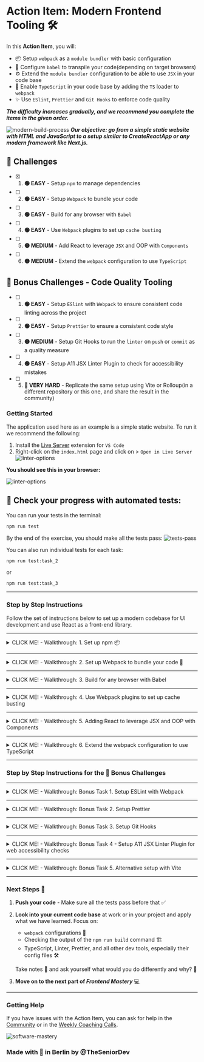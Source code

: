 # Action Item: Modern Frontend Tooling 🛠️

In this **Action Item**, you will:

- 📦 Setup `webpack` as a `module bundler` with basic configuration
- 📓 Configure `babel` to transpile your code(depending on target browsers)
- ⚙️ Extend the `module bundler` configuration to be able to use `JSX` in your code base
- 🤖 Enable `TypeScript` in your code base by adding the `TS` loader to `webpack`
- ✨ Use `ESlint`, `Prettier` and `Git Hooks` to enforce code quality

_**The difficulty increases gradually, and we recommend you complete the items in the given order.**_

![modern-build-process](examples/objective.png)
**_Our objective: go from a simple static website with HTML and JavaScript to a setup similar to CreateReactApp or any modern framework like Next.js._**

## 🚀 Challenges
- [X] 1. **🟢 EASY** - Setup `npm` to manage dependencies
- [ ] 2. **🟢 EASY** - Setup `Webpack` to bundle your code
- [ ] 3. **🟢 EASY** - Build for any browser with `Babel`
- [ ] 4. **🟢 EASY** - Use `Webpack` plugins to set up `cache busting` 
- [ ] 5. **🟡 MEDIUM** - Add React to leverage `JSX` and OOP with `Components`
- [ ] 6. **🟡 MEDIUM** - Extend the `webpack` configuration to use `TypeScript`

## 🎁 Bonus Challenges - Code Quality Tooling
- [ ] 1. **🟢 EASY** - Setup `ESlint` with `Webpack` to ensure consistent code linting across the project
- [ ] 2. **🟢 EASY** - Setup `Prettier` to ensure a consistent code style
- [ ] 3. **🟡 MEDIUM** - Setup Git Hooks to run the `linter` on `push` or `commit` as a quality measure
- [ ] 4. **🟢 EASY** - Setup A11 JSX Linter Plugin to check for accessibility mistakes
- [ ] 5. **🔴 VERY HARD** - Replicate the same setup using Vite or Rolloup(in a different repository or this one, and share the result in the community)


### Getting Started
The application used here as an example is a simple static website. To run it we recommend the following:

1. Install the [Live Server](https://marketplace.visualstudio.com/items?itemName=ritwickdey.LiveServer) extension for `VS Code`
2. Right-click on the `index.html` page and click on > `Open in Live Server`
![linter-options](examples/open_with_live_server.png)

**You should see this in your browser:**

![linter-options](examples/app_preview.png)

## 🏁 Check your progress with automated tests:
 
You can run your tests in the terminal:
```bash
npm run test
```

By the end of the exercise, you should make all the tests pass:
![tests-pass](examples/test_pass/all_tests_pass.png)

You can also run individual tests for each task:
```bash
npm run test:task_2
```

or 

```bash
npm run test:task_3
```


-----

### Step by Step Instructions

Follow the set of instructions below to set up a modern codebase for UI development and use React as a front-end library.

------
<details closed>
<summary>CLICK ME! - Walkthrough: 1. Set up npm 📦</summary>
<br>

**Note: This task was already done, and it is here just for reference, feel free to move on to the next one.**

1.1. To use different packages we need to set up the package manager - `npm` in this folder. In your terminal run:
```bash 
npm init -y
```

1.2. Add a `.gitignore` file to leave the `node_modules` out of your commits:
```bash 
echo "node_modules" > .gitignore 
```
**💡 Save the `.gitignore` file with the code editor to apply the changes.💡**

</details>


----
<details closed>
<summary>CLICK ME! - Walkthrough: 2. Set up Webpack to bundle your code 🎁</summary>
<br>

2.1. Install `webpack` as a development dependency by running:
```bash 
npm install webpack --save-dev
```

2.2. Add an empty `webpack` **configuration file**:
```bash 
echo "module.exports = {}" > webpack.config.js
```

2.3. Add an entry point to your `webpack.config.js` file:
```javascript 
const path = require("path");

module.exports = {
    entry: path.join(__dirname, "src/scripts.js"),
}
```

2.4. Add an `output` property to the `webpack` configuration file:
```javascript 
const path = require("path");

module.exports = {
    ...
    output: {
        path: path.resolve(__dirname, "build"),
        filename: "bundle.js",
    },
    mode: "production"
    ...
}
```

*Webpack will build a **[dependency graph](https://webpack.js.org/concepts/dependency-graph/)** based on our `exports/require` statements and bundle all the modules into a single file.*

2.5. Add a script to build the application for production in the `package.json` file:
```javascript 
    ...
    "scripts": {
        ...,
        "build": "webpack"
    },
    ...
```

2.6. Add `require/export` in your files so `webpack` can bundle your code:

2.6.1 Add exports at the end of the `src/askQuestionSet.js` file:
```javascript

... 
// This line at the bottom of the `src/askQuestionSet.js` file
module.exports = askQuestionSet;
```

2.6.2 Add an import to the top of `src/scripts.js` file:

```javascript
// This line at the top of the `src/scripts.js` file
const askQuestionSet = require("./askQuestionSet");

...
```

2.7. Run the `build` script and check the `/build` folder:
```bash 
npm run build
```

2.8. Add the `/build` folder to the `.gitignore file`:
```bash 
echo "build" >> .gitignore
```

**Save the `.gitignore` file with the code editor to apply the changes.**

2.9. Replace the `script` references with a single one, generated by `webpack`:
```html
    <!-- Replace this -->
    <script src="./src/askQuestionSet.js"></script>
    <script src="./src/scripts.js"></script>

    <!-- With this -->
    <script src="./build/bundle.js"></script>
```

**Open the `index.html` file with live server and check that it still works as expected.**

Check your solution by running the tests for this task in the terminal and make sure they pass:
```bash
npm run test:task_2
```

![tests-task-2](examples/test_pass/tests_task_2.png)

🎉 Congratulations! You are now using `Webpack` as a module bundler. 🎉

#### Solution: Task 2
- 🗂️ CODE SOLUTION - Setting up Webpack - `git checkout solution_task_2`
- 👩🏽‍💻 Video Explanation - [Setting up Webpack](https://www.loom.com/share/3f22d74f031545f79780957acdc002cc?sid=8f438df2-a4fd-4564-a30e-0d7fb665dd23)

</details>

----

<details closed>
<summary>CLICK ME! - Walkthrough: 3. Build for any browser with Babel </summary>
<br>

![babel_and_webpack.png](examples/task_03/babel_and_webpack.png)

Now that we use `webpack` to bundle our code we can extend our workflow in many different ways. The most common one is to add `Babel` as a **code transpiler** so we can build for all browsers but still use the latest `Javascript` features.

> Note: Webpack and also polyfill our code by default, but `babel` has much broader support and more complete polyfills.

[You can try out Babel online here](https://babeljs.io/repl).

Checkout the [Webpack loaders docs here](https://webpack.js.org/loaders/babel-loader). 

Follow the instructions to add `babel` to your code base:

3.1. Install the `babel` loader for `webpack` by running:
```bash
npm install -D babel-loader @babel/core @babel/preset-env webpack
```

3.2. Add the module configuration to your `webpack.config.js` file:
```javascript
module: {
    rules: [
        {
        test: /\.m?js$/,
        exclude: /(node_modules|bower_components)/,
        use: {
            loader: 'babel-loader',
            options: { // our code will be compatible with Internet Explorer 11
                presets: [["@babel/preset-env", { "targets": "IE 11" }]]
            }
        }
        }
    ]
}

```

**The loader will be used by `webpack` any time a `.js` file is found. Webpack will now use babel to translate the code following the configuration.**

3.3 You can now use advanced features like the `ES6` modules in your code. To test it out:

3.3.1 Replace the `common.js` export with an `es6` one in `src/askQuestionSet.js`:
```diff
// Replace:
-module.exports = askQuestionSet;

// With:
+export default askQuestionSet;
```

3.3.2 Replace the `common.js` import with an `es6` one in `src/scripts.js`:
```diff
// Replace:
-const askQuestionSet = require("./askQuestionSet.js");

// With:
+import askQuestionSet from "./askQuestionSet.js";

```

3.4. Run the `build` script again and check the app:

```bash 
npm run build
```
Everything should work just as before.


Check your solution by running the tests for this task in the terminal and make sure they pass:
```bash
npm run test:task_3
```
![tests-task-3](examples/test_pass/tests_task_3.png)

#### Solution: Task 3
- 🗂️ CODE SOLUTION - Adding Babel - `git checkout solution_task_3`
- 👩🏽‍💻 Video Explanation - [Setting up Babel](https://www.loom.com/share/5a7e82e452d74da890f4fbe8b86bbb48?sid=48c53d0f-042f-4a8d-bff9-e221d09280a1)
</details>

----

<details closed>
<summary>CLICK ME! - Walkthrough: 4. Use Webpack plugins to set up cache busting</summary>
<br>

`Webpack` offers many plugins to extend our workflow, optimize our code and improve the development experience. We will use it for now to set up [Cache Busting](https://javascript.plainenglish.io/what-is-cache-busting-55366b3ac022).

> 📝 Note: Cache Busting is a Senior Developer interview question, and we will dive deeper into it in the web performance section.

4.1. Setup `cache busting` by producing a **unique bundle name** every time:
Change the following in your `webpack.config.js` file:

```diff
...
output: {
    path: path.resolve(__dirname, "build"),
-    filename: "bundle.js",
+    filename: "[contenthash].bundle.js",
},
...
```

4.2. Run `build` and check your build folder:
```bash 
npm run build
```

The new bundle should have a unique name, containing an `unique hash`, based on its content:

![linter-options](examples/unique_hash_bundle.png)

**How can we add the unique name automatically to the `index.html` file?**

4.3. Install the [HTMLWebpackPlugin](https://webpack.js.org/plugins/html-webpack-plugin/):
```bash 
npm install --save-dev html-webpack-plugin
```

4.4. Add the following to your `webpack.config.js` file:
```diff
+ const HtmlWebpackPlugin = require('html-webpack-plugin');

module.exports = {
    entry: path.join(__dirname, "src/scripts.js"),
    output: {
        path: path.resolve(__dirname, "build"),
        filename: "[contenthash].bundle.js",
    },
+   plugins: [new HtmlWebpackPlugin({
+       template: path.join(__dirname, "public", "index.html")
+   })],
    mode: "production",
    module: {
        rules: [
            {
            test: /\.m?js$/,
            exclude: /(node_modules|bower_components)/,
            use: {
                loader: 'babel-loader',
                options: { // our code will be compatible with Internet Explorer 11
                    presets: [["@babel/preset-env", { "targets": "IE 11" }]]
                }
            }
            }
        ]
    }
}
```

4.5. Create a `/public` folder(this is sort of an industry standard/convention):
```bash 
mkdir public
```

**Note: the `/public` folder will be served from a CND most likelly - is where static assets like images or font files should go.**

4.6. Move the `index.html` file to the public folder:
```bash 
mv index.html public/index.html
```

4.7. Remove the `<script>` tag from the `.html` file:
```diff
    <h1>Software Mastery</h1>
    <button id="btn-one">Click Me</button>
-   <script src="./build/bundle.js"></script>
```

4.8. Remove the `build` folder:
```bash 
rm -rf build
```

4.9. Run `build` and check your build folder:
```bash 
npm run build
```
*You should see something like this:*
![html-output](examples/html_webpack_plugin_build.png)

**The plugin will add the generated bundles to the `html` file automatically:**
![script](examples/bundle_script.png)

Check your solution by running the tests for this task in the terminal and make sure they pass:
```bash
npm run test:task_4
```

![tests-task-4](examples/test_pass/tests_task_4.png)

#### Solution: Task 4
- 🗂️ CODE SOLUTION - Setting up the HTMLWebpackPlugin - `git checkout solution_task_4`
- 👩🏽‍💻 Video Explanation - [Setting up Cache Busting with Webpack](https://www.loom.com/share/f24f68b42d64457d928d69560d17fbf1?sid=dd53c0f7-fd27-43ac-b4a5-b84d6dce204c)

</details>

----

<details closed>
<summary>CLICK ME! - Walkthrough: 5. Adding React to leverage JSX and OOP with Components </summary>
<br>

5.1. Add `react-presets` for `Babel` as a dependency
```bash 
npm install --save-dev @babel/preset-react
```

5.2. Add react presets to the babel config in the `webpack` file:
```diff
    mode: "production",
    module: {
        rules: [
            {
+               test: /\.m?js|jsx$/,
                exclude: /(node_modules|bower_components)/,
                use: {
                        loader: 'babel-loader',
                        options: { // our code will be compatible with Internet Explorer 11
+                       presets: ["@babel/preset-react", ["@babel/preset-env", { "targets":   "IE 11" }]]
                    }
                }
            }
        ]
    }
```

5.3. Delete our old `code` as we will use `React` instead:
```bash 
rm src/askQuestionSet.js
rm src/scripts.js
```

5.4. Add `react` and `react-dom` as a dependency:
```bash 
npm install react-dom react
```

5.5. Add the new `React` code:
```bash 
touch src/index.jsx
```
In the `src/index.jsx` file add:
```javascript
import ReactDOM from "react-dom";
import React from "react";

class App extends React.Component {
render() {
    return (
        <div>
            <h3>Hello There! What is your name?</h3>
            <input></input>   
            <button onClick={() => alert("Hello")}>Say Hello</button>
        </div>
        );
    }
}

const root = ReactDOM.createRoot(document.getElementById('root'));
root.render(<App/>);
```

5.6. Change the entry point in the `webpack.config.js` file:
```diff
module.exports = {
...
-    entry: path.join(__dirname, "src/scripts.js"),
+    entry: path.join(__dirname, "src/index.jsx"),
...
}
```

5.7. In the `public/index.html` file add:
```html
<!DOCTYPE html>
<html lang="en">
<head>
    ...
</head>
<body> 
    <div id="root"></div>
</body>
</html>
```

5.8. Run the `build`, check the build folder and the browser:
```bash 
npm run build
```

5.9. Add a `development server` to improve the experience.

5.9.1 Extend the `webpack.config.js`:
```diff
module.exports = {
...
+    devServer: {
+       port: 3000
+},
...
}
```

5.9.2 Add a `dev` command to your `npm` scripts:
```diff 
module.exports = {
    ...
"scripts": {
        ...,
+        "dev": "webpack serve"
    },
    ...
}
```

5.9.3. Run the `dev` script and check the terminal and the browser:
```bash 
npm run dev
```
![script](examples/dev_server.png)

#### Congratulations, you are now using `React` with your very own Babel and Webpack setup!

Check your solution by running the tests for this task in the terminal and make sure they pass:
```bash
npm run test:task_5
```
![tests-task-5](examples/test_pass/tests_task_5.png)

#### Solution: Task 5
- 🗂️ CODE SOLUTION - Adding `React.js` - `git checkout solution_task_5`
- 👩🏽‍💻 Video Explanation - [Adding React.js](https://www.loom.com/share/b0f3af02e88d4685b7ff9c91cc848414?sid=3d9af127-852a-4e13-a11b-637dffd0d35d)

</details>

----

<details closed>
<summary>CLICK ME! - Walkthrough: 6. Extend the webpack configuration to use TypeScript</summary>
<br>

![ts-loader-and-babel](examples/task_06/ts-loader-and-babel.png)

Add `Typescript` using the [ts-loader](https://webpack.js.org/guides/typescript/)

6.1 Add the needed dependencies:
```bash
npm install --save-dev typescript ts-loader
```

6.2 Extend the `webpack` configuration to use `TypeScript`:
```diff
module: {
    rules: [
    {
        test: /\.m?js$/,
        exclude: /(node_modules|bower_components)/,
        use: {
            loader: 'babel-loader',
            options: { // our code will be compatible with Internet Explorer 11
                presets: [["@babel/preset-env", { "targets": "IE 11" }]]
            }
        }  
    }
+     {
+        test: /\.tsx?$/,
+         use: 'ts-loader',
+        exclude: /node_modules/,
+      },
    ],
},
```

6.3 Add a `tsconfig.json` file in the root folder. You can use the default `React` configuration here:
```json
{
    "compilerOptions": {
        "module": "commonjs",
        "noImplicitAny": true,
        "removeComments": true,
        "preserveConstEnums": true,
        "sourceMap": true,
        "esModuleInterop": true,
        "jsx": "react"
    },
    "include": [
        "src"
    ],
    "exclude": [
        "node_modules"
    ]
}
```

6.4 Change your files from `.jsx` to `.tsx` and you can now use static typing
```javascript
import { createRoot } from 'react-dom/client';
import React from "react";

function App() {
    return (
        <div>
            <h3>Hello There! What is your name?</h3>
            <input></input>
            <button onClick={() => alert("Hello")}>Say Hello</button>
        </div>
    );
}

const root = createRoot(document.getElementById('root'));

root.render(<App />);
```

You will need to install the react types to avoid any type errors. In your terminal:
```
npm i --save-dev @types/react-dom
```

6.5 Change your entry point in the `webpack.config.js` file to match the `.tsx` file:
```diff
module.exports = {
    ...
    mode: "development",
-   entry: path.join(__dirname, "src/index.tsx"),
+   entry: path.join(__dirname, "src/index.tsx"),
    ...
}
```

6.6 Run the app again and make sure everything compiles:
```bash
npm run dev
```

Check your solution by running the tests for this task in the terminal and make sure they pass:
```bash
npm run test:task_6
```
![tests-task-6](examples/test_pass/tests_task_5.png)


#### Solution: Task 6
- 🗂️ CODE SOLUTION - Adding `TypeScript` - `git checkout solution_task_6`
- 👩🏽‍💻 Video Explanation - [Adding TypeScript](https://www.loom.com/share/3f0c5b1decd940ffa0e59c90ecc8290f?sid=f6f60405-cf76-43c2-9b58-eb09ec347947)

</details>

----

### Step by Step Instructions for the 🎁 Bonus Challenges

---

<details closed>
<summary>CLICK ME! - Walkthrough: Bonus Task 1. Setup ESLint with Webpack</summary>
<br>

`Eslint` helps in identifying and reporting on patterns found in ECMAScript/JavaScript code, to make code more consistent and avoiding bugs.

1. Initialize ESLint configuration:
```bash 
npx eslint --init
```

2. Follow the prompts to set up ESLint based on your preferences (style, frameworks used, etc):

![eslint-setup](examples/bonus_tasks/task_01/eslint_config.png)

2.0 You will have to install some config dependencies, `eslint` will do it for you, just select `yes` when prompted:

![eslint-dependencies](examples/bonus_tasks/task_01/install_all_dependencies.png)

2.1 Due to compatibility issues, we had to install `eslint v8.0`:
![eslint-version](examples/bonus_tasks/task_01/eslint_version_select.png)

3. Once configured, you can add a script in your `package.json` to run Eslint:
```json
"scripts": {
    "lint": "eslint /src --fix"
}
```

> Note: The `--fix` flag will automatically fix some of the issues found by `ESLint`.

4. Run `ESLint` to check your code:
```bash
npm run lint
```

ESLint will now check your code for any issues based on the rules specified in your configuration.

To make `ESLint` work with VS code you need to install the [ESLint VSCode plugin from here](https://marketplace.visualstudio.com/items?itemName=dbaeumer.vscode-eslint).


5. You migh need to tweak the configuration to make it work well with `React`. In our case, we had to add the detect config, see below our final configuration:

```diff
import globals from "globals";
import pluginJs from "@eslint/js";
import tseslint from "typescript-eslint";
import pluginReactConfig from "eslint-plugin-react/configs/recommended.js";

export default [
  {files: ["src/**/*.{js,mjs,cjs,ts,jsx,tsx}"]},
  { languageOptions: { parserOptions: { ecmaFeatures: { jsx: true } } } },
  {languageOptions: { globals: globals.browser }},
  pluginJs.configs.recommended,
  ...tseslint.configs.recommended,
  pluginReactConfig,
+ {settings: { react: { version: "detect" } }}
];
```

##### Now we can integrate `linting` in our build process, so every time we build the application, we also check the code quality.

6. Install the `Webpack` plugin for `ESLint`:
```bash
npm install eslint-webpack-plugin --save-dev
```
See [the plugin documentation here](https://webpack.js.org/plugins/eslint-webpack-plugin/).

7. And extend the `webpack.config.js` file:
```diff
+const ESLintPlugin = require('eslint-webpack-plugin');

module.exports = {
  // ...
  plugins: [
    new HtmlWebpackPlugin({
      template: path.join(__dirname, "public", "index.html"),
    }),
+   new ESLintPlugin({
+      extensions: ['ts', 'tsx', 'js', 'jsx'], 
+      fix: true, 
+      configType: 'flat',
+      eslintPath: 'eslint/use-at-your-own-risk',
+   })
  ],
};
```

> Note: As `eslint` version 9.0 is still being adopted some compatibility issues might appear. 

You will now get `ESLint` warnings and errors every time you build the application.

You can check `ESLlint` works by adding an unused constant to our `index.jsx` file:
```diff
import { createRoot } from 'react-dom/client';
import React from "react";

+const test = "an unused constant";

function App() {
    return (
        <div>
            <h3>Hello There! What is your name?</h3>
            <input></input>
            <button onClick={() => alert("Hello")}>Say Hello</button>
        </div>
    );
}

const root = createRoot(document.getElementById('root'));

root.render(<App />);
```

And then run the `lint` script:
```bash
npm run lint
```

You should see the following error:

![eslint-error](examples/bonus_tasks/task_01/lint_error_example.png)


#### Congratulations, you are now using `ESLint` to enforce code quality in your project!

### Linter Setup for Jest
To be able to use jest global variables like `test` and `describe` we need to extend our `ESLint` configuration. Add the following to the `eslint.config.js`. First install the `eslint-plugin-jest`:
```bash
npm install eslint-plugin-jest --save-dev
```

And then extend the `eslint.config.js` file like this:
```diff
+import jest from 'eslint-plugin-jest'

export default [
  {files: ["src/**/*.{js,mjs,cjs,ts,jsx,tsx}"]},
  { languageOptions: { parserOptions: { ecmaFeatures: { jsx: true } } } },
  {languageOptions: { globals: globals.browser }},
  pluginJs.configs.recommended,
  ...tseslint.configs.recommended,
+ jest.configs['flat/style'],
  pluginReactConfig,
  {settings: { react: { version: "detect" } }}
];
```
> Note: open any of the tests files and check if the `describe` and `test` functions are recognized by the linter. You should have no linting errors.

#### Solution: Bonus Task 1
- 🗂️ CODE SOLUTION - Setting up `ESLint` - `git checkout new_bonus_task_01`

</details>

---

<details closed>
<summary>CLICK ME! - Walkthrough: Bonus Task 2. Setup Prettier</summary>
<br>

Prettier is an opinionated code formatter that supports many file types and enforces a consistent style.

1. Install Prettier:
```bash 
npm install --save-dev eslint-plugin-prettier eslint-config-prettier
npm install --save-dev --save-exact prettier
```

2. Create a `.prettierrc` file to configure Prettier:
```bash 
echo "{}" > .prettierrc
```

> Note: We will leave the configuration empty for now, but you can customize it to fit your needs.

3. Add the `prettier` preset to your `eslint` configuration:
```diff
extends:
...
import pluginJs from "@eslint/js";
import tseslint from "typescript-eslint";
import pluginReactConfig from "eslint-plugin-react/configs/recommended.js";
+import eslintPluginPrettierRecommended from "eslint-plugin-prettier/recommended";

export default [

  ...
  pluginJs.configs.recommended,
  ...tseslint.configs.recommended,
  pluginReactConfig,
  { settings: { react: { version: "detect" } } },
+ eslintPluginPrettierRecommended
];


```

4. Run the linter again, and have it format your code with prettier according to the rules specified in your `.prettierrc` file:
```bash
npm run lint
```

**NOTE: Prettier is optional, for most projects, `Eslint` is enough.**

To make `Prettier` work as the default formatter in VSCode you need to install the [VSCode plugin for Prettier from here](https://marketplace.visualstudio.com/items?itemName=esbenp.prettier-vscode).

#### Solution: Bonus Task 2
- 🗂️ CODE SOLUTION - Setting up `Prettier` as code formatter - `git checkout new_bonus_task_02`

</details>

---

<details closed>
<summary>CLICK ME! - Walkthrough: Bonus Task 3. Setup Git Hooks</summary>
<br>

Git Hooks can be used to run scripts at certain points in Git's execution process. This will enforce code quality and prevent bad code from being committed.

1. Install Husky, which simplifies the use of Git hooks:
```bash 
npx husky-init && npm install
```

2. Edit the husky pre-commit hook in `.husky/pre-commit` to run your linter and tests:
```bash
#!/bin/sh
. "$(dirname "$0")/_/husky.sh"

npm run lint && npm test
```

3. Make a change to your code, stage that change and commit:
```bash
git add .
git commit -m "some commit name here"
```

You should see the linter and tests run before the commit is made:
![git-hooks](examples/bonus_tasks/task_03/git_hooks.png)

4. [Optional] Setup `lint-staged` so we only lint and format the code that has changed in the commit, not the whole codebase. This will make the pre-commit hooks faster on larget codebases and make sure the developer experience is still great. [Check out the docs here](https://github.com/lint-staged/lint-staged?tab=readme-ov-file#installation-and-setup).

With these hooks, your code will be automatically linted and tested before each commit or push, helping to maintain code quality.

#### Solution: Bonus Task 3
- 🗂️ CODE SOLUTION - Setting up `Git Hooks` with `husky` - `git checkout new_bonus_task_03`

</details>

----

<details closed>
<summary>CLICK ME! - Walkthrough: Bonus Task 4 - Setup A11 JSX Linter Plugin for web accessibility checks </summary>
<br>

We can now extend our tooling to make sure it also helps us write applications that follow **Web Accessibility** best practices. We will use [this linter plugin for this](https://www.npmjs.com/package/eslint-plugin-jsx-a11y).

> Note: Most single page application frameworks include this plugin out of the box - is an industry best practice.

1. Install the a11y plugin for the linter:
 ```bash 
 npm install eslint-plugin-jsx-a11y --save-dev
 ```

2. Extend the linter configuration:
```diff
import tseslint from "typescript-eslint";
import pluginReactConfig from "eslint-plugin-react/configs/recommended.js";
import eslintPluginPrettierRecommended from "eslint-plugin-prettier/recommended";
+import jsxA11y from "eslint-plugin-jsx-a11y";

export default [
  ...,
  pluginReactConfig,
  { settings: { react: { version: "detect" } } },
  eslintPluginPrettierRecommended,
+ jsxA11y.flatConfigs.recommended
];
```

3. Test your config. In the react app, add an `<img />` element without the `alt` text attribute:
```diff
import { createRoot } from "react-dom/client";
import React from "react";

function App() {
  return (
    <div>
      <h3>Hello There! What is your name?</h3>
      <input onChange={() => console.log("test")}></input>
      <button onClick={() => alert("Hello")}>Say Hello</button>
+     <img src=""></img>
    </div>
  );
}

const root = createRoot(document.getElementById("root"));

root.render(<App />);
```

And then save the file.

4. Run the linter in your terminal:
```bash
npm run lint
```

5. You should see the following error:
![accesability_linter_error](examples/bonus_tasks/task_04/accesability_linter_error.png)

6. Add an `alt` text to make the linter rule pass:
```diff
import { createRoot } from "react-dom/client";
import React from "react";

function App() {
  return (
    <div>
      <h3>Hello There! What is your name?</h3>
      <input onChange={() => console.log("test")}></input>
      <button onClick={() => alert("Hello")}>Say Hello</button>
-     <img src=""></img>
+     <img src="" alt="my logo"></img>
    </div>
  );
}

const root = createRoot(document.getElementById("root"));

root.render(<App />);
```

> Note: we will dive deeper into `Accessibility` later in this chapter, for now just keep in mind we can use the linter to automatically check for some common accessibility mistakes directly in our code editor.

#### Solution: Bonus Task 4
- 🗂️ CODE SOLUTION - Setting up the `A11Y` plugin - `git checkout solution_bonus_task_4`

</details>

----

<details closed>
<summary>CLICK ME! - Walkthrough: Bonus Task 5. Alternative setup with Vite</summary>
<br>

🌟 A true **senior** can apply the mental models and methodologies regardless of the implementation. In this task, we challenge you to re-create the same setup, by yourself using a completely different set of tools of your choice. We recommend you try:

1. 📦 Module bundler - use [Vite](https://vitejs.dev/)
2. 🖼️ Component Framework - use [Vue.js](https://vuejs.org/)

We give you complete freedom on the rest of the choices. Once you are done, share your setup and your choices in the [Community](https://www.skool.com/software-mastery) or the [Weekly Coaching Calls](https://www.skool.com/software-mastery/calendar) to get feedback.

🍀 Good Luck!

</details>

----
### Next Steps 🚀

1. **Push your code** - Make sure all the tests pass before that ✅
2. **Look into your current code base** at work or in your project and apply what we have learned. Focus on:
   - `webpack` configurations 🔧
   - Checking the output of the `npm run build` command 🏗️
   - TypeScript, Linter, Prettier, and all other dev tools, especially their config files 🛠️

   Take notes 📝 and ask yourself what would you do differently and why? 🤔
3. **Move on to the next part of *Frontend Mastery*** 💻
----

### Getting Help
If you have issues with the Action Item, you can ask for help in the [Community](https://www.skool.com/software-mastery) or in the [Weekly Coaching Calls](https://www.skool.com/software-mastery/calendar).

![software-mastery](examples/software_mastery_2024.png)

### Made with :orange_heart: in Berlin by @TheSeniorDev
